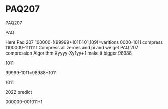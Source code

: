 # PAQ207
PAQ207

PAQ


Here Paq 207 100000-((99999+1011)101,109)=varitions 0000-1011 compress 1100000-1111111 Compress all zeroes and pi and we get PAQ 207 compression Algorithm Xyyyy-Xy1yy+1 make it bigger 98988


1011


99999-1011=98988+1011


1011


2022 predict


000000-001011+1

